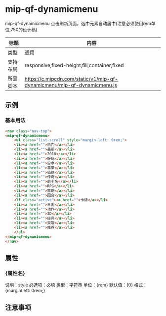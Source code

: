 # mip-qf-dynamicmenu

mip-qf-dynamicmenu 点击刷新页面，选中元素自动居中(注意必须使用rem单位,750的设计稿)

标题|内容
----|----
类型|通用
支持布局|responsive,fixed-height,fill,container,fixed
所需脚本|https://c.mipcdn.com/static/v1/mip-qf-dynamicmenu/mip-qf-dynamicmenu.js

## 示例

### 基本用法
```html
<nav class="nav-top">
<mip-qf-dynamicmenu>
    <ul class="list-scroll" style="margin-left: 0rem;">
    <li><a href="">热门</a></li>
    <li><a href="">最新</a></li>
    <li><a href="">2018</a></li>
    <li><a href="">好玩</a></li>
    <li><a href="">安卓</a></li>
    <li><a href="">苹果</a></li>
    <li><a href="">仙侠</a></li>
    <li><a href="">传奇</a></li>
    <li><a href="">前十名</a></li>
    <li><a href="">RPG</a></li>
    <li><a href="">策略</a></li>
    <li><a href="">回合</a></li>
    <li class="active"><a href="">卡牌</a></li>
    <li><a href="">三国</a></li>
    <li><a href="">动作</a></li>
    <li><a href="">3D</a></li>
    <li><a href="">经典</a></li>
    <li><a href="">双端</a></li>
    <li><a href="">推荐</a></li>
    </ul>
</mip-qf-dynamicmenu>
</nav>
```

## 属性

### {属性名}

说明：style
必选项：必填
类型：字符串
单位：{rem}
默认值：{0}
格式：{marginLeft: 0rem;}

## 注意事项


